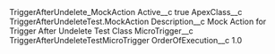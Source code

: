 <?xml version="1.0" encoding="UTF-8"?>
<CustomMetadata xmlns="http://soap.sforce.com/2006/04/metadata" xmlns:xsi="http://www.w3.org/2001/XMLSchema-instance" xmlns:xsd="http://www.w3.org/2001/XMLSchema">
    <label>TriggerAfterUndelete_MockAction</label>
    <values>
        <field>Active__c</field>
        <value xsi:type="xsd:boolean">true</value>
    </values>
    <values>
        <field>ApexClass__c</field>
        <value xsi:type="xsd:string">TriggerAfterUndeleteTest.MockAction</value>
    </values>
    <values>
        <field>Description__c</field>
        <value xsi:type="xsd:string">Mock Action for Trigger After Undelete Test Class</value>
    </values>
    <values>
        <field>MicroTrigger__c</field>
        <value xsi:type="xsd:string">TriggerAfterUndeleteTestMicroTrigger</value>
    </values>
    <values>
        <field>OrderOfExecution__c</field>
        <value xsi:type="xsd:double">1.0</value>
    </values>
</CustomMetadata>
